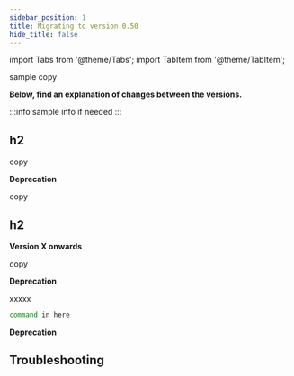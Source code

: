 ```yaml
---
sidebar_position: 1
title: Migrating to version 0.50
hide_title: false
---
```


import Tabs from '@theme/Tabs';
import TabItem from '@theme/TabItem';

sample copy

**Below, find an explanation of changes between the versions.**

:::info
sample info if needed
:::

## h2

copy

**Deprecation** 

copy 

## h2

**Version X onwards**

copy

**Deprecation** 

xxxxx

```sh
command in here 
```

**Deprecation** 

## Troubleshooting